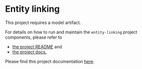 # Entity linking

This project requires a model artifact.

For details on how to run and maintain the `entity-linking` project components, please refer to
- [the project README](../README.md) and
- [the project docs.](../../docs/)

Please find this project documentation [here](https://onclusive.atlassian.net/l/cp/eEDCtrZm).
